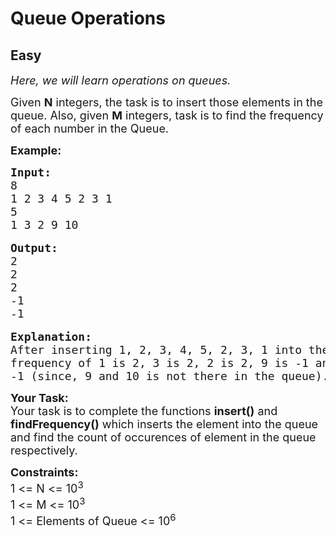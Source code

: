 # Queue Operations
## Easy
<div class="problems_problem_content__Xm_eO"><p><em><span style="font-size:18px">Here, we will learn operations on queues.</span></em></p>

<p><span style="font-size:18px">Given <strong>N</strong> integers, the task is to insert those elements in the queue. Also, given <strong>M</strong> integers, task is to find the frequency of each number in the Queue.</span></p>

<p><strong><span style="font-size:18px">Example:</span></strong></p>

<pre><span style="font-size:18px"><strong>Input:</strong>
8
1 2 3 4 5 2 3 1
5
1 3 2 9 10</span>

<span style="font-size:18px"><strong>Output:</strong>
2
2
2
-1
-1</span>

<span style="font-size:18px"><strong>Explanation:
</strong>After inserting 1, 2, 3, 4, 5, 2, 3, 1 into the queue, 
frequency of 1 is 2, 3 is 2, 2 is 2, 9 is -1 and 10 is 
-1 (since, 9 and 10 is not there in the queue).</span></pre>

<p><span style="font-size:18px"><strong>Your Task:</strong><br>
Your task is to complete the functions <strong>insert()</strong> and <strong>findFrequency()</strong> which inserts the element into the queue and find the count of occurences of element in the queue respectively.</span></p>

<p><span style="font-size:18px"><strong>Constraints:</strong><br>
1 &lt;= N &lt;= 10<sup>3</sup><br>
1 &lt;= M &lt;= 10<sup>3</sup><br>
1 &lt;= Elements of Queue &lt;= 10<sup>6</sup></span></p>
</div>